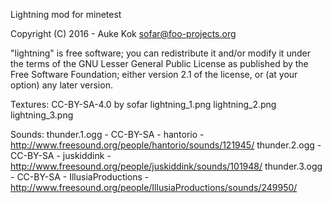 
Lightning mod for minetest


Copyright (C) 2016 - Auke Kok <sofar@foo-projects.org>

"lightning" is free software; you can redistribute it and/or modify
it under the terms of the GNU Lesser General Public License as
published by the Free Software Foundation; either version 2.1
of the license, or (at your option) any later version.


Textures: CC-BY-SA-4.0 by sofar
    lightning_1.png
    lightning_2.png
    lightning_3.png

Sounds:
    thunder.1.ogg - CC-BY-SA - hantorio - http://www.freesound.org/people/hantorio/sounds/121945/
    thunder.2.ogg - CC-BY-SA - juskiddink - http://www.freesound.org/people/juskiddink/sounds/101948/
    thunder.3.ogg - CC-BY-SA - IllusiaProductions - http://www.freesound.org/people/IllusiaProductions/sounds/249950/
